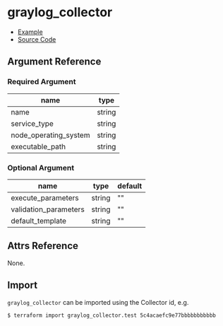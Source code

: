 # graylog_collector

* [Example](https://github.com/terraform-provider-graylog/terraform-provider-graylog/blob/master/examples/v0.12/collector.tf)
* [Source Code](https://github.com/terraform-provider-graylog/terraform-provider-graylog/blob/master/graylog/resource/sidecar/collector/resource.go)

## Argument Reference

### Required Argument

name | type
--- | ---
name | string
service_type | string
node_operating_system | string
executable_path | string

### Optional Argument

name | type | default
--- | --- | ---
execute_parameters | string | ""
validation_parameters | string | ""
default_template | string | ""

## Attrs Reference

None.

## Import

`graylog_collector` can be imported using the Collector id, e.g.

```console
$ terraform import graylog_collector.test 5c4acaefc9e77bbbbbbbbbbb
```

